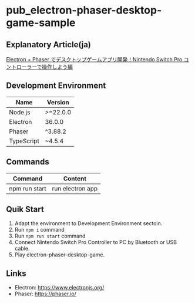 # pub_electron-phaser-desktop-game-sample

## Explanatory Article(ja)

[Electron + Phaser でデスクトップゲームアプリ開発！Nintendo Switch Pro コントローラーで操作しよう編](https://zenn.dev/t_tonyo_maru/articles/b12ff77cd0d7f6)

## Development Environment

| Name       | Version  |
| ---------- | -------- |
| Node.js    | >=22.0.0 |
| Electron   | 36.0.0   |
| Phaser     | ^3.88.2  |
| TypeScript | ~4.5.4   |

## Commands

| Command       | Content          |
| ------------- | ---------------- |
| npm run start | run electron app |

## Quik Start

1. Adapt the environment to Development Environment sectoin.
2. Run `npm i` command
3. Run `npm run start` command
4. Connect Nintendo Switch Pro Controller to PC by Bluetooth or USB cable.
5. Play electron-phaser-desktop-game.

## Links

- Electron: https://www.electronjs.org/
- Phaser: https://phaser.io/
